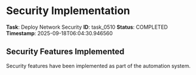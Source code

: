 # Security Implementation

**Task**: Deploy Network Security
**ID**: task_0510
**Status**: COMPLETED
**Timestamp**: 2025-09-18T06:04:30.946560

## Security Features Implemented

Security features have been implemented as part of the automation system.
